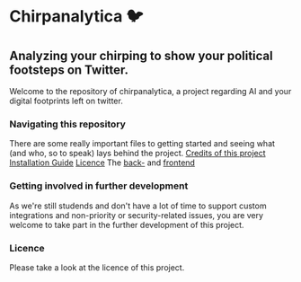 # Chirpanalytica 🐦
## Analyzing your chirping to show your political footsteps on Twitter.
Welcome to the repository of chirpanalytica, a project regarding AI and your digital footprints left on twitter.
### Navigating this repository
There are some really important files to getting started and seeing what (and who, so to speak) lays behind the project.
[Credits of this project](credits.md)
[Installation Guide](installation.md)
[Licence](LICENSE)
The [back-](backend/) and [frontend](frontend/)
### Getting involved in further development
As we're still studends and don't have a lot of time to support custom integrations and non-priority or security-related issues, you are very welcome to take part in the further development of this project.
### Licence
Please take a look at the licence of this project.
